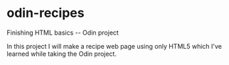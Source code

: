 # odin-recipes
Finishing HTML basics -- Odin project

In this project I will make a recipe web page 
using only HTML5 which I've learned while taking 
the Odin project. 
